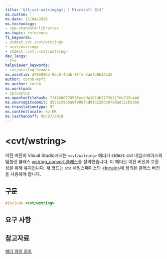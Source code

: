 ```yaml
---
title: '&lt;cvt-wstring&gt; | Microsoft 문서'
ms.custom: ''
ms.date: 11/04/2016
ms.technology:
- cpp-standard-libraries
ms.topic: reference
f1_keywords:
- stdext.cvt.<cvt/wstring>
- <cvt/wstring>
- stdext::cvt::<cvt/wstring>
dev_langs:
- C++
helpviewer_keywords:
- cvt/wstring header
ms.assetid: d78b04bb-9ac0-4adb-8ffe-3aefb9b14c2d
author: corob-msft
ms.author: corob
ms.workload:
- cplusplus
ms.openlocfilehash: 7f4166077851fecdda1874b2773d517eb733c44d
ms.sourcegitcommit: d55ac596ba8f908f5d91d228dc070dad31cb8360
ms.translationtype: MT
ms.contentlocale: ko-KR
ms.lasthandoff: 05/07/2018
---
```

# <a name="ltcvtwstringgt"></a>&lt;cvt/wstring&gt;

이전 버전의 Visual Studio에서는 `<cvt/wstring>` 헤더가 stdext::cvt 네임스페이스의 템플릿 클래스 [wstring_convert 클래스](../standard-library/wstring-convert-class.md)를 정의했습니다. 이 헤더는 이전 버전과 호환성을 위해 유지됩니다. 새 코드는 `std` 네임스페이스의 [\<locale>](../standard-library/locale.md)에 정의된 클래스 버전을 사용해야 합니다.

## <a name="syntax"></a>구문

```cpp
#include <cvt/wstring>

```

## <a name="requirements"></a>요구 사항

## <a name="see-also"></a>참고자료

[헤더 파일 참조](../standard-library/cpp-standard-library-header-files.md)<br/>
